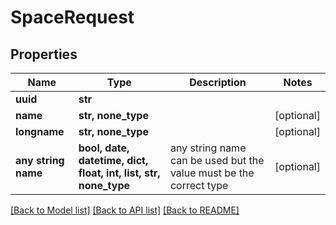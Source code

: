 # SpaceRequest


## Properties
Name | Type | Description | Notes
------------ | ------------- | ------------- | -------------
**uuid** | **str** |  | 
**name** | **str, none_type** |  | [optional] 
**longname** | **str, none_type** |  | [optional] 
**any string name** | **bool, date, datetime, dict, float, int, list, str, none_type** | any string name can be used but the value must be the correct type | [optional]

[[Back to Model list]](../README.md#documentation-for-models) [[Back to API list]](../README.md#documentation-for-api-endpoints) [[Back to README]](../README.md)


